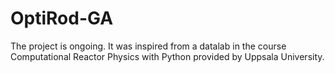 # OptiRod-GA
The project is ongoing. It was inspired from a datalab in the course Computational Reactor Physics with Python provided by Uppsala University.
